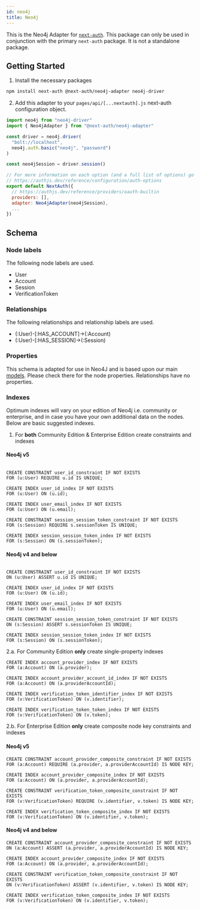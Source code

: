 ```yaml
---
id: neo4j
title: Neo4j
---
```


This is the Neo4j Adapter for [`next-auth`](https://authjs.dev). This package can only be used in conjunction with the primary `next-auth` package. It is not a standalone package.

## Getting Started

1. Install the necessary packages

```bash npm2yarn
npm install next-auth @next-auth/neo4j-adapter neo4j-driver
```

2. Add this adapter to your `pages/api/[...nextauth].js` next-auth configuration object.

```javascript title="pages/api/auth/[...nextauth].js"
import neo4j from "neo4j-driver"
import { Neo4jAdapter } from "@next-auth/neo4j-adapter"

const driver = neo4j.driver(
  "bolt://localhost",
  neo4j.auth.basic("neo4j", "password")
)

const neo4jSession = driver.session()

// For more information on each option (and a full list of options) go to
// https://authjs.dev/reference/configuration/auth-options
export default NextAuth({
  // https://authjs.dev/reference/providers/oauth-builtin
  providers: [],
  adapter: Neo4jAdapter(neo4jSession),
  ...
})
```

## Schema

### Node labels

The following node labels are used.

- User
- Account
- Session
- VerificationToken

### Relationships

The following relationships and relationship labels are used.

- (:User)-[:HAS_ACCOUNT]->(:Account)
- (:User)-[:HAS_SESSION]->(:Session)

### Properties

This schema is adapted for use in Neo4J and is based upon our main [models](/reference/adapters/models). Please check there for the node properties. Relationships have no properties.

### Indexes

Optimum indexes will vary on your edition of Neo4j i.e. community or enterprise, and in case you have your own additional data on the nodes. Below are basic suggested indexes.

1. For **both** Community Edition & Enterprise Edition create constraints and indexes

#### Neo4j v5

```cypher

CREATE CONSTRAINT user_id_constraint IF NOT EXISTS
FOR (u:User) REQUIRE u.id IS UNIQUE;

CREATE INDEX user_id_index IF NOT EXISTS
FOR (u:User) ON (u.id);

CREATE INDEX user_email_index IF NOT EXISTS
FOR (u:User) ON (u.email);

CREATE CONSTRAINT session_session_token_constraint IF NOT EXISTS
FOR (s:Session) REQUIRE s.sessionToken IS UNIQUE;

CREATE INDEX session_session_token_index IF NOT EXISTS
FOR (s:Session) ON (s.sessionToken);
```

#### Neo4j v4 and below

```cypher

CREATE CONSTRAINT user_id_constraint IF NOT EXISTS
ON (u:User) ASSERT u.id IS UNIQUE;

CREATE INDEX user_id_index IF NOT EXISTS
FOR (u:User) ON (u.id);

CREATE INDEX user_email_index IF NOT EXISTS
FOR (u:User) ON (u.email);

CREATE CONSTRAINT session_session_token_constraint IF NOT EXISTS
ON (s:Session) ASSERT s.sessionToken IS UNIQUE;

CREATE INDEX session_session_token_index IF NOT EXISTS
FOR (s:Session) ON (s.sessionToken);
```

2.a. For Community Edition **only** create single-property indexes

```cypher
CREATE INDEX account_provider_index IF NOT EXISTS
FOR (a:Account) ON (a.provider);

CREATE INDEX account_provider_account_id_index IF NOT EXISTS
FOR (a:Account) ON (a.providerAccountId);

CREATE INDEX verification_token_identifier_index IF NOT EXISTS
FOR (v:VerificationToken) ON (v.identifier);

CREATE INDEX verification_token_token_index IF NOT EXISTS
FOR (v:VerificationToken) ON (v.token);
```

2.b. For Enterprise Edition **only** create composite node key constraints and indexes

#### Neo4j v5

```cypher
CREATE CONSTRAINT account_provider_composite_constraint IF NOT EXISTS
FOR (a:Account) REQUIRE (a.provider, a.providerAccountId) IS NODE KEY;

CREATE INDEX account_provider_composite_index IF NOT EXISTS
FOR (a:Account) ON (a.provider, a.providerAccountId);

CREATE CONSTRAINT verification_token_composite_constraint IF NOT EXISTS
FOR (v:VerificationToken) REQUIRE (v.identifier, v.token) IS NODE KEY;

CREATE INDEX verification_token_composite_index IF NOT EXISTS
FOR (v:VerificationToken) ON (v.identifier, v.token);
```

#### Neo4j v4 and below

```cypher
CREATE CONSTRAINT account_provider_composite_constraint IF NOT EXISTS
ON (a:Account) ASSERT (a.provider, a.providerAccountId) IS NODE KEY;

CREATE INDEX account_provider_composite_index IF NOT EXISTS
FOR (a:Account) ON (a.provider, a.providerAccountId);

CREATE CONSTRAINT verification_token_composite_constraint IF NOT EXISTS
ON (v:VerificationToken) ASSERT (v.identifier, v.token) IS NODE KEY;

CREATE INDEX verification_token_composite_index IF NOT EXISTS
FOR (v:VerificationToken) ON (v.identifier, v.token);
```
